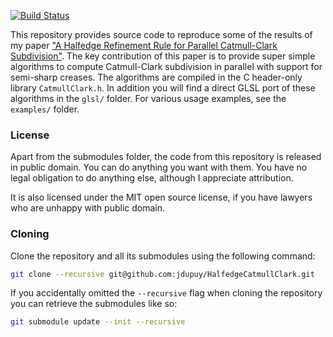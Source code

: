 [![Build Status](https://travis-ci.com/jdupuy/HalfedgeCatmullClark.svg?branch=master)](https://travis-ci.com/jdupuy/HalfedgeCatmullClark)

This repository provides source code to reproduce some of the results of my paper ["A Halfedge Refinement Rule for Parallel Catmull-Clark Subdivision"](https://onrendering.com/).
The key contribution of this paper is to provide super simple algorithms to compute 
Catmull-Clark subdivision in parallel with support for semi-sharp creases. The algorithms are compiled in the C header-only library `CatmullClark.h`. In addition you will find a direct GLSL port of these algorithms in the 
`glsl/` folder. For various usage examples, see the `examples/` folder.

### License

Apart from the submodules folder, the code from this repository is released in public domain. You can do anything you want with them. You have no legal obligation to do anything else, although I appreciate attribution.

It is also licensed under the MIT open source license, if you have lawyers who are unhappy with public domain.

### Cloning

Clone the repository and all its submodules using the following command:
```sh
git clone --recursive git@github.com:jdupuy/HalfedgeCatmullClark.git
```

If you accidentally omitted the `--recursive` flag when cloning the repository you can retrieve the submodules like so:
```sh
git submodule update --init --recursive
